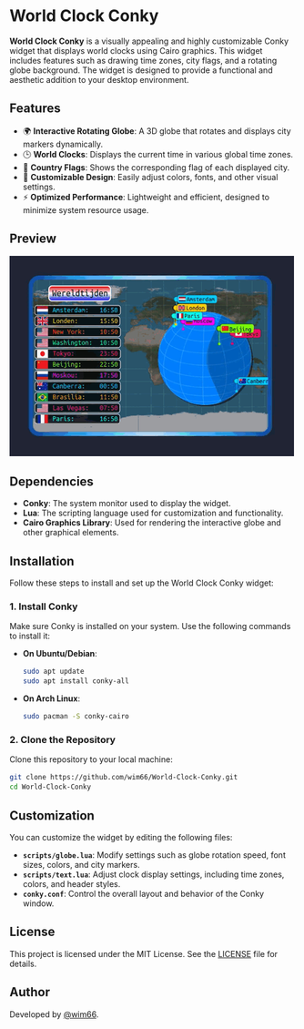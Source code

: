 # World Clock Conky

**World Clock Conky** is a visually appealing and highly customizable Conky widget that displays world clocks using Cairo graphics. This widget includes features such as drawing time zones, city flags, and a rotating globe background. The widget is designed to provide a functional and aesthetic addition to your desktop environment.

## Features

- 🌍 **Interactive Rotating Globe**: A 3D globe that rotates and displays city markers dynamically.
- 🕒 **World Clocks**: Displays the current time in various global time zones.
- 🚩 **Country Flags**: Shows the corresponding flag of each displayed city.
- 🎨 **Customizable Design**: Easily adjust colors, fonts, and other visual settings.
- ⚡ **Optimized Performance**: Lightweight and efficient, designed to minimize system resource usage.

## Preview

![World Clock Conky Preview](preview.gif)

## Dependencies

- **Conky**: The system monitor used to display the widget.
- **Lua**: The scripting language used for customization and functionality.
- **Cairo Graphics Library**: Used for rendering the interactive globe and other graphical elements.

## Installation


Follow these steps to install and set up the World Clock Conky widget:

### 1. Install Conky
Make sure Conky is installed on your system. Use the following commands to install it:

- **On Ubuntu/Debian**:
  ```bash
  sudo apt update
  sudo apt install conky-all
  ```

- **On Arch Linux**:
  ```bash
  sudo pacman -S conky-cairo
  ```

### 2. Clone the Repository
Clone this repository to your local machine:
```bash
git clone https://github.com/wim66/World-Clock-Conky.git
cd World-Clock-Conky
```

## Customization

You can customize the widget by editing the following files:

- **`scripts/globe.lua`**: Modify settings such as globe rotation speed, font sizes, colors, and city markers.
- **`scripts/text.lua`**: Adjust clock display settings, including time zones, colors, and header styles.
- **`conky.conf`**: Control the overall layout and behavior of the Conky window.

## License

This project is licensed under the MIT License. See the [LICENSE](LICENSE) file for details.

## Author

Developed by [@wim66](https://github.com/wim66).